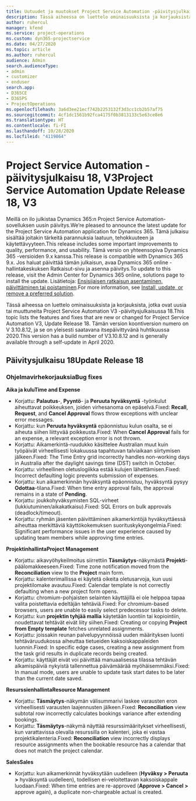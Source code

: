 ```yaml
---
title: Uutuudet ja muutokset Project Service Automation -päivitysjulkaisussa 18, V3
description: Tässä aiheessa on luettelo ominaisuuksista ja korjauksista, jotka ovat käytettävissä Project Service Automation -päivitysjulkaisussa 18, V3.
author: ruhercul
manager: kfend
ms.service: project-operations
ms.custom: dyn365-projectservice
ms.date: 04/27/2020
ms.topic: article
ms.author: ruhercul
audience: Admin
search.audienceType:
- admin
- customizer
- enduser
search.app:
- D365CE
- D365PS
- ProjectOperations
ms.openlocfilehash: 3a6d3ee21ecf742b2253132f3d3cc1cb2b57af75
ms.sourcegitcommit: 4cf1dc1561b92fca4175f0b3813133c5e63ce8e6
ms.translationtype: HT
ms.contentlocale: fi-FI
ms.lasthandoff: 10/28/2020
ms.locfileid: "4119864"
---
```

# <a name="project-service-automation-update-release-18-v3"></a><span data-ttu-id="bce24-103">Project Service Automation -päivitysjulkaisu 18, V3</span><span class="sxs-lookup"><span data-stu-id="bce24-103">Project Service Automation Update Release 18, V3</span></span>

<span data-ttu-id="bce24-104">Meillä on ilo julkistaa Dynamics 365:n Project Service Automation-sovelluksen uusin päivitys.</span><span class="sxs-lookup"><span data-stu-id="bce24-104">We’re pleased to announce the latest update for the Project Service Automation application for Dynamics 365.</span></span> <span data-ttu-id="bce24-105">Tämä julkaisu sisältää joitakin tärkeitä parannuksia laatuun, tehokkuuteen ja käytettävyyteen.</span><span class="sxs-lookup"><span data-stu-id="bce24-105">This release includes some important improvements to quality, performance, and usability.</span></span> <span data-ttu-id="bce24-106">Tämä versio on yhteensopiva Dynamics 365 -versioiden 9.x kanssa.</span><span class="sxs-lookup"><span data-stu-id="bce24-106">This release is compatible with Dynamics 365 9.x.</span></span> <span data-ttu-id="bce24-107">Jos haluat päivittää tämän julkaisun, avaa Dynamics 365 online -hallintakeskuksen Ratkaisut-sivu ja asenna päivitys.</span><span class="sxs-lookup"><span data-stu-id="bce24-107">To update to this release, visit the Admin Center for Dynamics 365 online, solutions page to install the update.</span></span> <span data-ttu-id="bce24-108">Lisätietoja: [Ensisijaisen ratkaisun asentaminen, päivittäminen tai poistaminen](https://docs.microsoft.com/power-platform/admin/install-remove-preferred-solution).</span><span class="sxs-lookup"><span data-stu-id="bce24-108">For more information, see [Install, update, or remove a preferred solution](https://docs.microsoft.com/power-platform/admin/install-remove-preferred-solution).</span></span>

<span data-ttu-id="bce24-109">Tässä aiheessa on luettelo ominaisuuksista ja korjauksista, jotka ovat uusia tai muuttuneita Project Service Automation V3 -päivitysjulkaisussa 18.</span><span class="sxs-lookup"><span data-stu-id="bce24-109">This topic lists the features and fixes that are new or changed for Project Service Automation V3, Update Release 18.</span></span> <span data-ttu-id="bce24-110">Tämän version koontiversion numero on V 3.10.8.12, ja se on yleisesti saatavana itsepäivittyvänä huhtikuussa 2020.</span><span class="sxs-lookup"><span data-stu-id="bce24-110">This version has a build number of V3.10.8.12 and is generally available through a self-update in April 2020.</span></span>

## <a name="update-release-18"></a><span data-ttu-id="bce24-111">Päivitysjulkaisu 18</span><span class="sxs-lookup"><span data-stu-id="bce24-111">Update Release 18</span></span>

### <a name="bug-fixes"></a><span data-ttu-id="bce24-112">Ohjelmavirhekorjauksia</span><span class="sxs-lookup"><span data-stu-id="bce24-112">Bug fixes</span></span>

<span data-ttu-id="bce24-113">**Aika ja kulu**</span><span class="sxs-lookup"><span data-stu-id="bce24-113">**Time and Expense**</span></span>

- <span data-ttu-id="bce24-114">Korjattu: **Palautus**-, **Pyyntö**- ja **Peruuta hyväksyntä** -työnkulut aiheuttavat poikkeuksen, joiden virhesanoma on epäselvä.</span><span class="sxs-lookup"><span data-stu-id="bce24-114">Fixed: **Recall**, **Request**, and **Cancel Approval** flows throw exceptions with unclear error messages.</span></span>
- <span data-ttu-id="bce24-115">Korjattu: kun **Peruuta hyväksyntä** epäonnistuu kulun osalta, se ei aiheuta siihen liittyvää poikkeusta.</span><span class="sxs-lookup"><span data-stu-id="bce24-115">Fixed: When **Cancel Approval** fails for an expense, a relevant exception error is not thrown.</span></span>
- <span data-ttu-id="bce24-116">Korjattu: Aikamerkintä-ruudukko käsittelee Australian muut kuin työpäivät virheellisesti lokakuussa tapahtuvan talviaikaan siirtymisen jälkeen.</span><span class="sxs-lookup"><span data-stu-id="bce24-116">Fixed: The Time Entry grid incorrectly handles non-working days in Australia after the daylight savings time (DST) switch in October.</span></span>
- <span data-ttu-id="bce24-117">Korjattu: virheellinen oletuslogiikka estää kulujen lähettämisen.</span><span class="sxs-lookup"><span data-stu-id="bce24-117">Fixed: Incorrect defaulting logic prevents submission of expenses.</span></span>
- <span data-ttu-id="bce24-118">Korjattu: kun aikamerkinnän hyväksyntä epäonnistuu, hyväksyntä pysyy **Odottaa**-tilana.</span><span class="sxs-lookup"><span data-stu-id="bce24-118">Fixed: When time entry approval fails, the approval remains in a state of **Pending**.</span></span>
- <span data-ttu-id="bce24-119">Korjattu: joukkohyväksymisten SQL-virheet (lukkiutuminen/aikakatkaisu).</span><span class="sxs-lookup"><span data-stu-id="bce24-119">Fixed: SQL Errors on bulk approvals (deadlock/timeout).</span></span>
- <span data-ttu-id="bce24-120">Korjattu: ryhmän jäsenten päivittäminen aikamerkintöjä hyväksyttäessä aiheuttaa merkittäviä käyttökokemuksen suorituskykyongelmia.</span><span class="sxs-lookup"><span data-stu-id="bce24-120">Fixed: Significant performance issues in the user experience caused by updating team members while approving time entries.</span></span>

<span data-ttu-id="bce24-121">**Projektinhallinta**</span><span class="sxs-lookup"><span data-stu-id="bce24-121">**Project Management**</span></span>

- <span data-ttu-id="bce24-122">Korjattu: aikavyöhykeilmoitus siirrettiin **Täsmäytys**-näkymästä **Projekti**-päälomakkeeseen.</span><span class="sxs-lookup"><span data-stu-id="bce24-122">Fixed: Time zone notification moved from the **Reconciliation** view to the **Project** main form.</span></span>
- <span data-ttu-id="bce24-123">Korjattu: kalenterimallissa ei käytetä oikeita oletusarvoja, kun uusi projektilomake avautuu.</span><span class="sxs-lookup"><span data-stu-id="bce24-123">Fixed: Calendar template is not correctly defaulting when a new project form opens.</span></span>
- <span data-ttu-id="bce24-124">Korjattu: chromium-pohjaisten selainten käyttäjillä ei ole helppoa tapaa valita poistettavia edeltäjän tehtäviä.</span><span class="sxs-lookup"><span data-stu-id="bce24-124">Fixed: For chromium-based browsers, users are unable to easily select predecessor tasks to delete.</span></span>
- <span data-ttu-id="bce24-125">Korjattu: kun **projektin tyhjää mallia** käytetään luontiin tai kopiointiin, noudettavat tehtävät eivät liity siihen.</span><span class="sxs-lookup"><span data-stu-id="bce24-125">Fixed: Creating or copying **Project from Empty template** fetches unrelated assignments.</span></span>
- <span data-ttu-id="bce24-126">Korjattu: joissakin reunan palvelupyynnöissä uuden määrityksen luonti tehtäväruudukossa aiheuttaa tietueiden kaksoiskappaleiden luonnin.</span><span class="sxs-lookup"><span data-stu-id="bce24-126">Fixed: In specific edge cases, creating a new assignment from the task grid results in duplicate records being created.</span></span>
- <span data-ttu-id="bce24-127">Korjattu: käyttäjät eivät voi päivittää manuaalisessa tilassa tehtävän alkamispäiviä nykyistä tallennettua päivämäärää myöhäisemmäksi.</span><span class="sxs-lookup"><span data-stu-id="bce24-127">Fixed: In manual mode, users are unable to update task start dates to be later than the current date saved.</span></span>

<span data-ttu-id="bce24-128">**Resurssienhallinta**</span><span class="sxs-lookup"><span data-stu-id="bce24-128">**Resource Management**</span></span>

- <span data-ttu-id="bce24-129">Korjattu: **Täsmäytys**-näkymän välisummarivi laskee varausten eron virheellisesti varausten laajennusten jälkeen.</span><span class="sxs-lookup"><span data-stu-id="bce24-129">Fixed: **Reconciliation** view subtotal row incorrectly calculates bookings variance after extending bookings.</span></span>
- <span data-ttu-id="bce24-130">Korjattu: **Täsmäytys**-näkymä näyttää resurssimääritykset virheellisesti, kun varattavissa olevalla resurssilla on kalenteri, joka ei vastaa projektikalenteria.</span><span class="sxs-lookup"><span data-stu-id="bce24-130">Fixed: **Reconciliation** view incorrectly displays resource assignments when the bookable resource has a calendar that does not match the project calendar.</span></span>

<span data-ttu-id="bce24-131">**Sales**</span><span class="sxs-lookup"><span data-stu-id="bce24-131">**Sales**</span></span>

- <span data-ttu-id="bce24-132">Korjattu: kun aikamerkinnät hyväksytään uudelleen (**Hyväksy > Peruuta >** hyväksyntä uudelleen), todellisen ei-veloitettavan kaksoiskappale luodaan.</span><span class="sxs-lookup"><span data-stu-id="bce24-132">Fixed: When time entries are re-approved (**Approve > Cancel >** approve again), a duplicate non-chargeable actual is created.</span></span>
